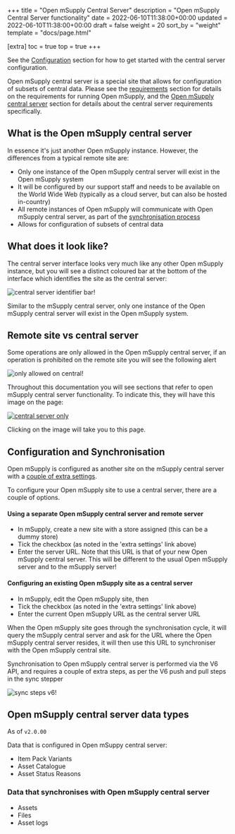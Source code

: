 +++
title = "Open mSupply Central Server"
description = "Open mSupply Central Server functionality"
date = 2022-06-10T11:38:00+00:00
updated = 2022-06-10T11:38:00+00:00
draft = false
weight = 20
sort_by = "weight"
template = "docs/page.html"

[extra]
toc = true
top = true
+++

<div class="tip">See the <a href="#configuration-and-synchronisation">Configuration</a> section for how to get started with the central server configuration.</div>

Open mSupply central server is a special site that allows for configuration of subsets of central data. Please see the [requirements](/docs/introduction/requirements/#open-msupply-requirements) section for details on the requirements for running Open mSupply, and the [Open mSupply central server](/docs/introduction/requirements/#open-msupply-central-server) section for details about the central server requirements specifically.

## What is the Open mSupply central server

In essence it's just another Open mSupply instance. However, the differences from a typical remote site are:

- Only one instance of the Open mSupply central server will exist in the Open mSupply system
- It will be configured by our support staff and needs to be available on the World Wide Web (typically as a cloud server, but can also be hosted in-country)
- All remote instances of Open mSupply will communicate with Open mSupply central server, as part of the [synchronisation process](/docs/sync/synchronisation/)
- Allows for configuration of subsets of central data

## What does it look like?

The central server interface looks very much like any other Open mSupply instance, but you will see a distinct coloured bar at the bottom of the interface which identifies the site as the central server:

![central server identifier bar!](/docs/introduction/images/central_server_bar_identifier.png)

Similar to the mSupply central server, only one instance of the Open mSupply central server will exist in the Open mSupply system.

## Remote site vs central server

Some operations are only allowed in the Open mSupply central server, if an operation is prohibited on the remote site you will see the following alert

![only allowed on central!](/docs/introduction/images/only_allowed_on_central.png)

Throughout this documentation you will see sections that refer to open mSupply central server functionality. To indicate this, they will have this image on the page:

[![central server only](/docs/introduction/images/central_server.png '🔗 Available on central server only ')](/docs/getting_started/central/#remote-site-vs-central-server)

Clicking on the image will take you to this page.

## Configuration and Synchronisation

Open mSupply is configured as another site on the mSupply central server with a [couple of extra settings](https://docs.msupply.org.nz/synchronisation:sync_sites#open_msupply_central_server_settings). 

To configure your Open mSupply site to use a central server, there are a couple of options.

#### Using a separate Open mSupply central server and remote server

* In mSupply, create a new site with a store assigned (this can be a dummy store)
* Tick the checkbox (as noted in the 'extra settings' link above)
* Enter the server URL. Note that this URL is that of your new Open mSupply central server. This will be different to the usual Open mSupply server and to the mSupply server!

#### Configuring an existing Open mSupply site as a central server

* In mSupply, edit the Open mSupply site, then
* Tick the checkbox (as noted in the 'extra settings' link above)
* Enter the current Open mSupply URL as the central server URL


When the Open mSupply site goes through the synchronisation cycle, it will query the mSupply central server and ask for the URL where the Open mSupply central server resides, it will then use this URL to synchroniser with the Open mSupply central site.

Synchronisation to Open mSupply central server is performed via the V6 API, and requires a couple of extra steps, as per the V6 push and pull steps in the sync stepper

![sync steps v6!](/docs/introduction/images/sync_steps_v6.png)

## Open mSupply central server data types

<div class="note">As of <code>v2.0.00</code></div>

Data that is configured in Open mSuppy central server:

- Item Pack Variants
- Asset Catalogue
- Asset Status Reasons

### Data that synchronises with Open mSupply central server

- Assets
- Files
- Asset logs

